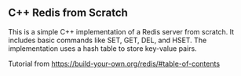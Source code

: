 ## C++ Redis from Scratch
This is a simple C++ implementation of a Redis server from scratch. It includes basic commands like SET, GET, DEL, and HSET. The implementation uses a hash table to store key-value pairs.

Tutorial from https://build-your-own.org/redis/#table-of-contents